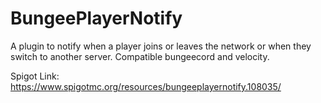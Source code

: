 # BungeePlayerNotify
A plugin to notify when a player joins or leaves the network or when they switch to another server.
Compatible bungeecord and velocity.

Spigot Link: https://www.spigotmc.org/resources/bungeeplayernotify.108035/
